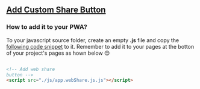 ## [Add Custom Share Button]()

### How to add it to your PWA?

To your javascript source folder, create an empty **.js** file and copy the [following code snippet](https://github.com/mayeedwin/pwafire/blob/master/bundle/share/src/app.webShare.js.js) to it. 
Remember to add it to your pages at the botton of your project's pages as hown below 😊 

```html

<!-- Add web share
button -->
<script src="./js/app.webShare.js.js"></script>

```

